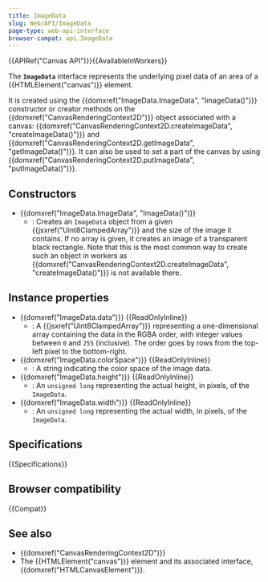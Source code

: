 ```yaml
---
title: ImageData
slug: Web/API/ImageData
page-type: web-api-interface
browser-compat: api.ImageData
---
```


{{APIRef("Canvas API")}}{{AvailableInWorkers}}

The **`ImageData`** interface represents the underlying pixel data of an area of a {{HTMLElement("canvas")}} element.

It is created using the {{domxref("ImageData.ImageData", "ImageData()")}} constructor or creator methods on the {{domxref("CanvasRenderingContext2D")}} object associated with a canvas: {{domxref("CanvasRenderingContext2D.createImageData", "createImageData()")}} and {{domxref("CanvasRenderingContext2D.getImageData", "getImageData()")}}. It can also be used to set a part of the canvas by using {{domxref("CanvasRenderingContext2D.putImageData", "putImageData()")}}.

## Constructors

- {{domxref("ImageData.ImageData", "ImageData()")}}
  - : Creates an `ImageData` object from a given {{jsxref("Uint8ClampedArray")}} and the size of the image it contains. If no array is given, it creates an image of a transparent black rectangle. Note that this is the most common way to create such an object in workers as {{domxref("CanvasRenderingContext2D.createImageData", "createImageData()")}} is not available there.

## Instance properties

- {{domxref("ImageData.data")}} {{ReadOnlyInline}}
  - : A {{jsxref("Uint8ClampedArray")}} representing a one-dimensional array containing the data in the RGBA order, with integer values between `0` and `255` (inclusive). The order goes by rows from the top-left pixel to the bottom-right.
- {{domxref("ImageData.colorSpace")}} {{ReadOnlyInline}}
  - : A string indicating the color space of the image data.
- {{domxref("ImageData.height")}} {{ReadOnlyInline}}
  - : An `unsigned long` representing the actual height, in pixels, of the `ImageData`.
- {{domxref("ImageData.width")}} {{ReadOnlyInline}}
  - : An `unsigned long` representing the actual width, in pixels, of the `ImageData`.

## Specifications

{{Specifications}}

## Browser compatibility

{{Compat}}

## See also

- {{domxref("CanvasRenderingContext2D")}}
- The {{HTMLElement("canvas")}} element and its associated interface, {{domxref("HTMLCanvasElement")}}.
